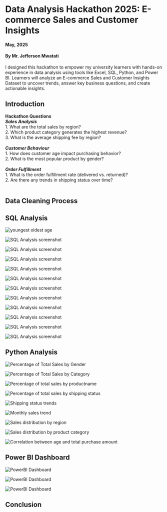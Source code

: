 # Data Analysis Hackathon 2025: E-commerce Sales and Customer Insights

#### **May, 2025** 
#### **By Mr. Jefferson Mwatati**
I designed this hackathon to empower my university learners with hands-on experience in data analysis using tools like Excel, SQL, Python, and Power BI. Learners will analyze an E-commerce Sales and Customer Insights Dataset to uncover trends, answer key business questions, and create actionable insights.

## Introduction

**Hackathon Questions**<br/>
***Sales Analysis***<br/>
    1. What are the total sales by region?<br/>
    2. Which product category generates the highest revenue?<br/>
    3. What is the average shipping fee by region?<br/>
    <br/>
***Customer Behaviour***<br/>
    1. How does customer age impact purchasing behavior?<br/>
    2. What is the most popular product by gender?<br/>
    <br/>
***Order Fulfillment***<br/>
    1. What is the order fulfillment rate (delivered vs. returned)?<br/>
    2. Are there any trends in shipping status over time?<br/>
    <br/>

## Data Cleaning Process


## SQL Analysis
<p align="left"> <img src="img/01youngestoldestage.PNG" alt="youngest oldest age"> </p>

<p align="left"> <img src="img/02numberofproducts.PNG" alt="SQL Analysis screenshot"> </p>

<p align="left"> <img src="img/03expensive.PNG" alt="SQL Analysis screenshot"> </p>

<p align="left"> <img src="img/04regionavgshippingfee.PNG" alt="SQL Analysis screenshot"> </p>

<p align="left"> <img src="img/05regionsales.PNG" alt="SQL Analysis screenshot"> </p>

<p align="left"> <img src="img/06fulfillmentrate.PNG" alt="SQL Analysis screenshot"> </p>

<p align="left"> <img src="img/07boughtmanytimes.PNG" alt="SQL Analysis screenshot"> </p>

<p align="left"> <img src="img/08agegroupavgordervalue.PNG" alt="SQL Analysis screenshot"> </p>

<p align="left"> <img src="img/09agegroupnumberofpurchases.PNG" alt="SQL Analysis screenshot"> </p>

<p align="left"> <img src="img/10agegrouptotalspending.PNG" alt="SQL Analysis screenshot"> </p>

<p align="left"> <img src="img/11highandlowrevenue.PNG" alt="SQL Analysis screenshot"> </p>

<p align="left"> <img src="img/12statisticsofagegroups.PNG" alt="SQL Analysis screenshot"> </p>


## Python Analysis

<p align="left"> <img src="img/percentageoftotalsalesbygender.PNG" alt="Percentage of Total Sales by Gender"> </p>

<p align="left"> <img src="img/percentageoftotalsalesbycategory.PNG" alt="Percentage of Total Sales by Category"> </p>

<p align="left"> <img src="img/percentageoftotalsalesbyproductname.PNG" alt="Percentage of total sales by productname"> </p>

<p align="left"> <img src="img/percentageoftotalsalesbyshippingstatus.PNG" alt="Percentage of total sales by shipping status"> </p>

<p align="left"> <img src="img/shippingstatustrends.PNG" alt="Shipping status trends"> </p>

<p align="left"> <img src="img/monthlysalestrend.PNG" alt="Monthly sales trend"> </p>

<p align="left"> <img src="img/salesdistributionbyregion.PNG" alt="Sales distribution by region"> </p>

<p align="left"> <img src="img/salesdistributionbyproductcategory.PNG" alt="Sales distribution by product category"> </p>

<p align="left"> <img src="img/correlationbetweenageandtotalpurchaseamount.PNG" alt="Correlation between age and total purchase amount"> </p>





## Power BI Dashboard

<p align="left"> <img src="img/PowerBI-Dashboard02.PNG" alt="PowerBI Dashboard"> </p>

<p align="left"> <img src="img/PowerBI-Dashboard03.PNG" alt="PowerBI Dashboard"> </p>

<p align="left"> <img src="img/PowerBI-Dashboard04.PNG" alt="PowerBI Dashboard"> </p>

## Conclusion


